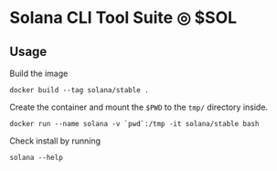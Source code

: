 # Solana CLI Tool Suite ◎ $SOL

## Usage

Build the image
```
docker build --tag solana/stable .
```

Create the container and mount the `$PWD` to the `tmp/` directory inside.
```
docker run --name solana -v `pwd`:/tmp -it solana/stable bash
```

Check install by running
```
solana --help
```